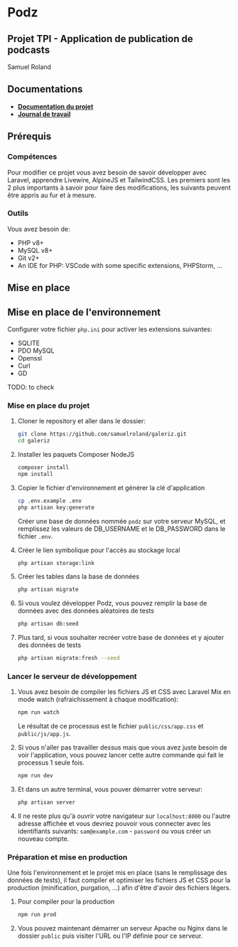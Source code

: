 # Podz
## Projet TPI - Application de publication de podcasts
Samuel Roland

## Documentations
- **[Documentation du projet](/docs/podz-docs.md)**
- **[Journal de travail](/docs/podz-journal.md)**

## Prérequis
### Compétences
Pour modifier ce projet vous avez besoin de savoir développer avec Laravel, apprendre Livewire, AlpineJS et TailwindCSS. Les premiers sont les 2 plus importants à savoir pour faire des modifications, les suivants peuvent être appris au fur et à mesure.

### Outils
Vous avez besoin de:
- PHP v8+
- MySQL v8+
- Git v2+
- An IDE for PHP: VSCode with some specific extensions, PHPStorm, ...

## Mise en place
## Mise en place de l'environnement

Configurer votre fichier `php.ini` pour activer les extensions suivantes:
- SQLITE
- PDO MySQL
- Openssl
- Curl
- GD
  
TODO: to check

### Mise en place du projet
1. Cloner le repository et aller dans le dossier:
    ```bash
    git clone https://github.com/samuelroland/galeriz.git
    cd galeriz
    ```
1. Installer les paquets Composer NodeJS
    ```bash
    composer install
    npm install
    ```

1. Copier le fichier d'environnement et générer la clé d'application 
    ```bash
    cp .env.example .env
    php artisan key:generate
    ```
    Créer une base de données nommée `podz` sur votre serveur MySQL, et remplissez les valeurs de DB_USERNAME et le DB_PASSWORD dans le fichier `.env`.

1. Créer le lien symbolique pour l'accès au stockage local
    ```bash
    php artisan storage:link
    ```

1. Créer les tables dans la base de données
    ```bash
    php artisan migrate
    ```

2. Si vous voulez développer Podz, vous pouvez remplir la base de données avec des données aléatoires de tests
    ```bash
    php artisan db:seed
    ```

3. Plus tard, si vous souhaiter recréer votre base de données et y ajouter des données de tests
    ```bash
    php artisan migrate:fresh --seed
    ```

### Lancer le serveur de développement

1. Vous avez besoin de compiler les fichiers JS et CSS avec Laravel Mix en mode watch (rafraichissement à chaque modification):
    ```bash
    npm run watch
    ```
    Le résultat de ce processus est le fichier `public/css/app.css` et `public/js/app.js`.
1. Si vous n'aller pas travailler dessus mais que vous avez juste besoin de voir l'application, vous pouvez lancer cette autre commande qui fait le processus 1 seule fois.
    ```bash
    npm run dev
    ```

2. Et dans un autre terminal, vous pouver démarrer votre serveur:
    ```bash
    php artisan server
    ```
3. Il ne reste plus qu'à ouvrir votre navigateur sur `localhost:8000` ou l'autre adresse affichée et vous devriez pouvoir vous connecter avec les identifiants suivants: `sam@example.com` - `password` ou vous créer un nouveau compte.

### Préparation et mise en production
Une fois l'environnement et le projet mis en place (sans le remplissage des données de tests), il faut compiler et optimiser les fichiers JS et CSS pour la production (minification, purgation, ...) afin d'être d'avoir des fichiers légers.

1. Pour compiler pour la production
    ```bash
    npm run prod
    ```
1. Vous pouvez maintenant démarrer un serveur Apache ou Nginx dans le dossier `public` puis visiter l'URL ou l'IP définie pour ce serveur.
